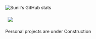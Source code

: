 <!-- 
[![Sunil's GitHub Banner](./assets/GitHubHeader.png)](https://ssuryawanshi.tech)
 -->
![Sunil's GitHub stats](https://github-readme-stats.vercel.app/api?username=07SRAJE&show_icons=true&theme=radical)
<!-- ![Sunil's GitHub stats](https://github-readme-stats.vercel.app/api?username=07SRAJE&show_icons=true&theme=chartreuse-dark) -->
<img align="center" style="margin:0.5rem" src="https://github-readme-stats.vercel.app/api/top-langs/?username=07SRAJE&hide=html,css&title_color=ffffff&text_color=c9cacc&icon_color=4AB197&bg_color=1A2B34" />

Personal projects are under Construction 
